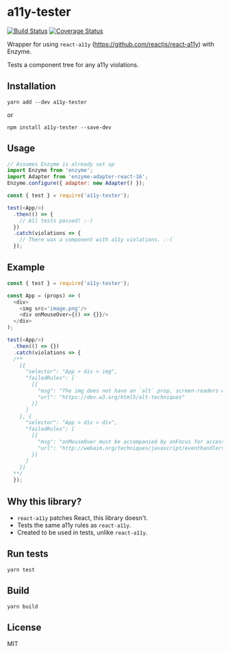 # a11y-tester

[![Build Status](https://travis-ci.com/mikesteele/a11y-tester.svg?branch=master)](https://travis-ci.com/mikesteele/a11y-tester) [![Coverage Status](https://coveralls.io/repos/github/mikesteele/a11y-tester/badge.svg?branch=master)](https://coveralls.io/github/mikesteele/a11y-tester?branch=master)

Wrapper for using `react-a11y` (https://github.com/reactjs/react-a11y) with Enzyme.

Tests a component tree for any a11y violations.



## Installation

```
yarn add --dev a11y-tester
```

or

```
npm install a11y-tester --save-dev
```

## Usage

```javascript
// Assumes Enzyme is already set up
import Enzyme from 'enzyme';
import Adapter from 'enzyme-adapter-react-16';
Enzyme.configure({ adapter: new Adapter() });

const { test } = require('a11y-tester');

test(<App/>)
  .then(() => {
    // All tests passed! :-)
  })
  .catch(violations => {
    // There was a component with a11y violations. :-(
  });
```

## Example

```javascript
const { test } = require('a11y-tester');

const App = (props) => (
  <div>
    <img src='image.png'/>
    <div onMouseOver={() => {}}/>
  </div>
);

test(<App/>)
  .then(() => {})
  .catch(violations => {
  /**
    [{
      "selector": "App > div > img",
      "failedRules": [
        [{
          "msg": "The img does not have an `alt` prop, screen-readers will not know what it is",
          "url": "https://dev.w3.org/html5/alt-techniques"
        }]
      ]
    }, {
      "selector": "App > div > div",
      "failedRules": [
        [{
          "msg": "onMouseOver must be accompanied by onFocus for accessibility.",
          "url": "http://webaim.org/techniques/javascript/eventhandlers#onmouseover"
        }]
      ]
    }]
  **/
  });
```

## Why this library?

* `react-a11y` patches React, this library doesn't.
* Tests the same a11y rules as `react-a11y`.
* Created to be used in tests, unlike `react-a11y`.

## Run tests

```
yarn test
```

## Build

```
yarn build
```

## License

MIT
